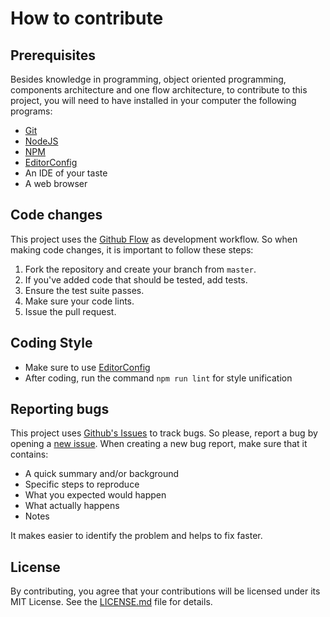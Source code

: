 # How to contribute

## Prerequisites

Besides knowledge in programming, object oriented programming, components architecture and one flow architecture, to contribute to this project, you will need to have installed in your computer the following programs:

- [Git]
- [NodeJS]
- [NPM]
- [EditorConfig]
- An IDE of your taste
- A web browser

## Code changes

This project uses the [Github Flow] as development workflow. So when making code changes, it is important to follow these steps:

1. Fork the repository and create your branch from `master`.
2. If you've added code that should be tested, add tests.
3. Ensure the test suite passes.
4. Make sure your code lints.
5. Issue the pull request.

## Coding Style

* Make sure to use [EditorConfig]
* After coding, run the command `npm run lint` for style unification

## Reporting bugs

This project uses [Github's Issues] to track bugs. So please, report a bug by opening a [new issue]. When creating a new bug report, make sure that it contains:

- A quick summary and/or background
- Specific steps to reproduce
- What you expected would happen
- What actually happens
- Notes

It makes easier to identify the problem and helps to fix faster.

## License
By contributing, you agree that your contributions will be licensed under its MIT License. See the [LICENSE.md] file for details.

[Git]: https://git-scm.com/
[NodeJS]: https://nodejs.org/en/
[NPM]: https://www.npmjs.com/
[EditorConfig]: http://editorconfig.org/
[Visual Studio Code]: https://code.visualstudio.com/
[Github Flow]: https://guides.github.com/introduction/flow/index.html
[Github's Issues]: https://github.com/gabriellcardoso/chess-moves-server/issues/
[new issue]: https://github.com/gabriellcardoso/chess-moves-server/issues/new
[LICENSE.md]: LICENSE.md
